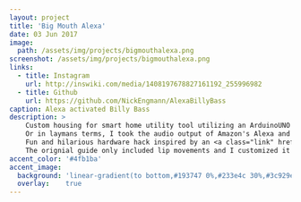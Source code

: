 ```yaml
---
layout: project
title: 'Big Mouth Alexa'
date: 03 Jun 2017
image:  
  path: /assets/img/projects/bigmouthalexa.png
screenshot: /assets/img/projects/bigmouthalexa.png
links:
  - title: Instagram
    url: http://inswiki.com/media/1408197678827161192_255996982
  - title: Github
    url: https://github.com/NickEngmann/AlexaBillyBass
caption: Alexa activated Billy Bass
description: >
    Custom housing for smart home utility tool utilizing an ArduinoUNO and Audio to DC Converter.<br> 
    Or in laymans terms, I took the audio output of Amazon's Alexa and funneled it through a Arduino to convert the audio into DC motor movements.<br> 
    Fun and hilarious hardware hack inspired by an <a class="link" href="http://www.instructables.com/id/Animate-a-Billy-Bass-Mouth-With-Any-Audio-Source/?ALLSTEPS" target="_blank">instructable's guide </a>.<br>
    The orignial guide only included lip movements and I customized it to add in head and tail movements of the Billy Bass Fish.
accent_color: '#4fb1ba'
accent_image:
  background: 'linear-gradient(to bottom,#193747 0%,#233e4c 30%,#3c929e 50%,#d5d5d4 70%,#cdccc8 100%)'
  overlay:    true
---
```


